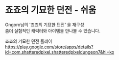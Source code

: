 # 죠죠의 기묘한 던전 - 쉬움  

Ongoro님의 '죠죠의 기묘한 던전' 을 재구성  
좀더 실험적인 캐릭터와 아이템을 만나볼 수 있습니다.  

죠죠의 기묘한 던전 플레이  
https://play.google.com/store/apps/details?id=com.shatteredpixel.shatteredpixeldungeon7&hl=ko